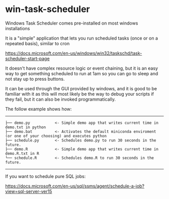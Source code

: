 # win-task-scheduler

Windows Task Scheduler comes pre-installed on most windows installations

It is a "simple" application that lets you run scheduled tasks (once or on a repeated basis), similar to cron

https://docs.microsoft.com/en-us/windows/win32/taskschd/task-scheduler-start-page

It doesn't have complex resource logic or event chaining, but it is an easy way to get something scheduled to run at 1am so you can go to sleep and not stay up to press buttons.

It can be used through the GUI provided by windows, and it is good to be familiar with it as this will most likely be the way to debug your scripts if they fail, but it can also be invoked programmatically.

The follow example shows how:

------------

    ├── demo.py           <- Simple demo app that writes current time in demo.txt in python
    ├── demo.bat          <- Activates the default miniconda enviroment (or one of your choosing) and executes python
    ├── schedule.py       <- Schedules demo.py to run 30 seconds in the future.
    ├── demo.R            <- Simple demo app that writes current time in demo.R.txt in R 
    └── schedule.R        <- Schedules demo.R to run 30 seconds in the future.
    
   
--------


If you want to schedule pure SQL jobs:

https://docs.microsoft.com/en-us/sql/ssms/agent/schedule-a-job?view=sql-server-ver15
